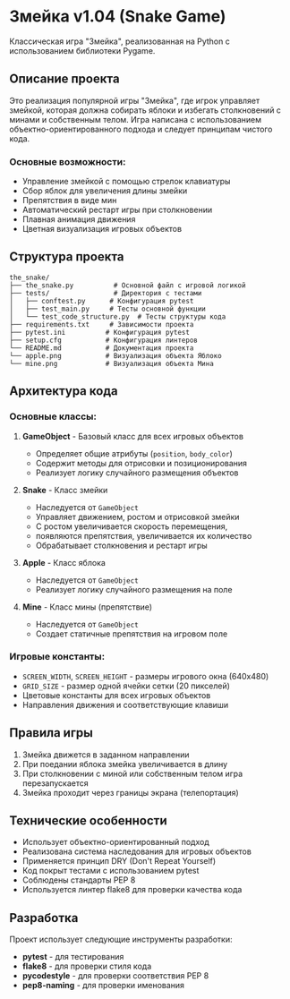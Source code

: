 # Змейка v1.04 (Snake Game)

Классическая игра "Змейка", реализованная на Python с использованием библиотеки Pygame.

## Описание проекта

Это реализация популярной игры "Змейка", где игрок управляет змейкой, которая должна собирать яблоки и избегать столкновений с минами и собственным телом. Игра написана с использованием объектно-ориентированного подхода и следует принципам чистого кода.

### Основные возможности:
- Управление змейкой с помощью стрелок клавиатуры
- Сбор яблок для увеличения длины змейки
- Препятствия в виде мин
- Автоматический рестарт игры при столкновении
- Плавная анимация движения
- Цветная визуализация игровых объектов

## Структура проекта

```
the_snake/
├── the_snake.py          # Основной файл с игровой логикой
├── tests/                # Директория с тестами
│   ├── conftest.py      # Конфигурация pytest
│   ├── test_main.py     # Тесты основной функции
│   └── test_code_structure.py  # Тесты структуры кода
├── requirements.txt     # Зависимости проекта
├── pytest.ini          # Конфигурация pytest
├── setup.cfg           # Конфигурация линтеров
└── README.md           # Документация проекта
└── apple.png           # Визуализация объекта Яблоко
└── mine.png            # Визуализация объекта Мина
```

## Архитектура кода

### Основные классы:

1. **GameObject** - Базовый класс для всех игровых объектов
   - Определяет общие атрибуты (`position`, `body_color`)
   - Содержит методы для отрисовки и позиционирования
   - Реализует логику случайного размещения объектов

2. **Snake** - Класс змейки
   - Наследуется от `GameObject`
   - Управляет движением, ростом и отрисовкой змейки
   - С ростом увеличивается скорость перемещения,
   - появляются препятствия, увеличивается их количество
   - Обрабатывает столкновения и рестарт игры

3. **Apple** - Класс яблока
   - Наследуется от `GameObject`
   - Реализует логику случайного размещения на поле

4. **Mine** - Класс мины (препятствие)
   - Наследуется от `GameObject`
   - Создает статичные препятствия на игровом поле

### Игровые константы:
- `SCREEN_WIDTH`, `SCREEN_HEIGHT` - размеры игрового окна (640x480)
- `GRID_SIZE` - размер одной ячейки сетки (20 пикселей)
- Цветовые константы для всех игровых объектов
- Направления движения и соответствующие клавиши

## Правила игры

1. Змейка движется в заданном направлении
2. При поедании яблока змейка увеличивается в длину
3. При столкновении с миной или собственным телом игра перезапускается
4. Змейка проходит через границы экрана (телепортация)

## Технические особенности

- Использует объектно-ориентированный подход
- Реализована система наследования для игровых объектов
- Применяется принцип DRY (Don't Repeat Yourself)
- Код покрыт тестами с использованием pytest
- Соблюдены стандарты PEP 8
- Используется линтер flake8 для проверки качества кода

## Разработка

Проект использует следующие инструменты разработки:
- **pytest** - для тестирования
- **flake8** - для проверки стиля кода
- **pycodestyle** - для проверки соответствия PEP 8
- **pep8-naming** - для проверки именования